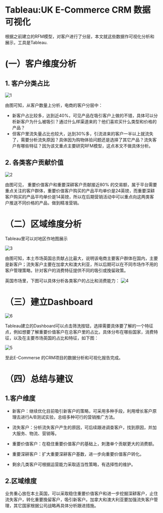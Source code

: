 # Tableau:UK E-Commerce CRM 数据可视化
根据之前建立的RFM模型，对客户进行了分层，本文就这些数据作可视化分析和展示，工具是Tableau.

# (一）客户维度分析
## 1. 客户分类占比
![1](https://kiranli.github.io/images/tuk1.png)

由图可知，从客户数量上分析，电商的客户分层中：

- 新客户占比较多，达到近40%，可见产品在吸引客户上做的不错，具体可以分析新客户为什么被吸引？通过什么样渠道来的？他们喜欢买什么类型和价格的产品？
- 但客户里流失量占比也较大，达到30%多，引流进来的客户一半以上就流失了，需要分析流失原因？具体因为购物体验问题还是选择了其它产品？流失客户有哪些特征？因为该文重点主要研究RFM模型，这点本文不做具体分析。

## 2. 各类客户贡献价值
![2](https://kiranli.github.io/images/tuk2.png)

由图可见， 重要价值客户和重要深耕客户贡献接近80% 的交易额，属于平台需要重点关注的客户群体，重要价值客户购买的产品平均单价是24英镑，而重要深耕客户购买的产品平均单价是14英镑，所以在后期营销活动中可以重点向这两类客户推送不同价格的产品，做到精准营销。

# （二）区域维度分析
Tableau里可以对地区作地图展示

![3](https://kiranli.github.io/images/tuk3.png)

由图可知，本土市场英国总贡献占比最大，说明该电商主要客户群体在国内，主要是新客户；流失客户主要在加拿大和澳大利亚，所以后期可以在不同市场作不用的客户管理策略，针对客户的消费特征提供不同的吸引或挽留政策。

英国市场里，下图可以具体分析各类客户的占比和消费能力：
![4](https://kiranli.github.io/images/tuk4.png)


# （三）建立Dashboard

![6](https://kiranli.github.io/images/tuk6.png)

Tableau建立的Dashboard可以点击筛洗按钮，选择需要具体要了解的一个特征点，例如想要了解重要价值客户在总客户里的占比，具体分布在哪些国家，消费特征，以及在主要市场英国的占比和特征，如下图：

![5](https://kiranli.github.io/images/tuk5.png)

至此E-Commerse 的CRM项目的数据分析和可视化报告完成。

# （四）总结与建议

## 1.客户维度

* 新客户：继续优化目前吸引新客户的策略，可采用多种手段，利用增长客户原理去进行A/B测试实验，总结多种可行的营销推广方法。

* 流失客户：分析流失客户产生的原因，可后续跟进调查客户，找到原因，并加大服务、物流、营销等。

* 重要价值客户：在稳住重要价值客户的基础上，刺激单个贡献更大的消费额。

* 重要深耕客户：扩大重要深耕客户基数，进一步向重要价值客户转化。

* 剩余几类客户可根据运营能力采取适当性策略，有选择性的维护。

## 2.区域维度

业务重心放在本土英国，可以采取稳住重要价值客户和进一步挖掘深耕客户，止住流失客户，转化重要挽留客户，吸引新客户。加拿大和澳大利亚要加强流失客户管理，其它国家根据公司战略再具体分析跟进措施。
